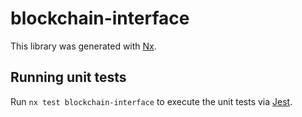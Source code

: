 # blockchain-interface

This library was generated with [Nx](https://nx.dev).

## Running unit tests

Run `nx test blockchain-interface` to execute the unit tests via [Jest](https://jestjs.io).
